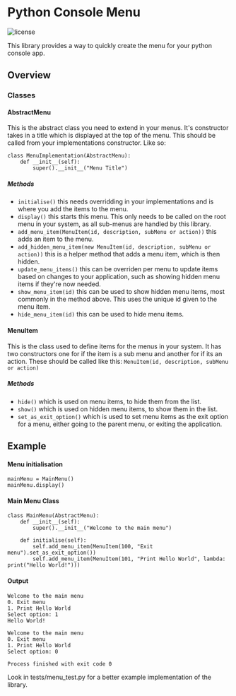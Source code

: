 # Python Console Menu
![license](https://img.shields.io/hexpm/l/plug.svg)

This library provides a way to quickly create the menu for your python console app.

##  Overview

### Classes

#### AbstractMenu
This is the abstract class you need to extend in your menus.
It's constructor takes in a title which is displayed at the top of the menu. This should be called from your implementations constructor. Like so:
```pythonstub
class MenuImplementation(AbstractMenu):
    def __init__(self):
        super().__init__("Menu Title")
```
##### Methods
- `initialise()` this needs overridding in your implementations and is where you add the items to the menu.
- `display()` this starts this menu. This only needs to be called on the root menu in your system, as all sub-menus are handled by this library.
- `add_menu_item(MenuItem(id, description, subMenu or action))` this adds an item to the menu. 
- `add_hidden_menu_item(new MenuItem(id, description, subMenu or action))` this is a helper method that adds a menu item, which is then hidden.
- `update_menu_items()` this can be overriden per menu to update items based on changes to your application, such as showing hidden menu items if they're now needed.
- `show_menu_item(id)` this can be used to show hidden menu items, most commonly in the method above. This uses the unique id given to the menu item.
- `hide_menu_item(id)` this can be used to hide menu items.

#### MenuItem
This is the class used to define items for the menus in your system. 
It has two constructors one for if the item is a sub menu and another for if its an action. 
These should be called like this: `MenuItem(id, description, subMenu or action)`
##### Methods
- `hide()` which is used on menu items, to hide them from the list.
- `show()` which is used on hidden menu items, to show them in the list.
- `set_as_exit_option()` which is used to set menu items as the exit option for a menu, either going to the parent menu, or exiting the application.

## Example
#### Menu initialisation
```pythonstub
mainMenu = MainMenu()
mainMenu.display()
```
#### Main Menu Class
```pythonstub
class MainMenu(AbstractMenu):
    def __init__(self):
        super().__init__("Welcome to the main menu")
    
    def initialise(self):
        self.add_menu_item(MenuItem(100, "Exit menu").set_as_exit_option())
        self.add_menu_item(MenuItem(101, "Print Hello World", lambda: print("Hello World!")))
```

#### Output
```text
Welcome to the main menu
0. Exit menu
1. Print Hello World
Select option: 1
Hello World!

Welcome to the main menu
0. Exit menu
1. Print Hello World
Select option: 0

Process finished with exit code 0
```

Look in tests/menu_test.py for a better example implementation of the library.
